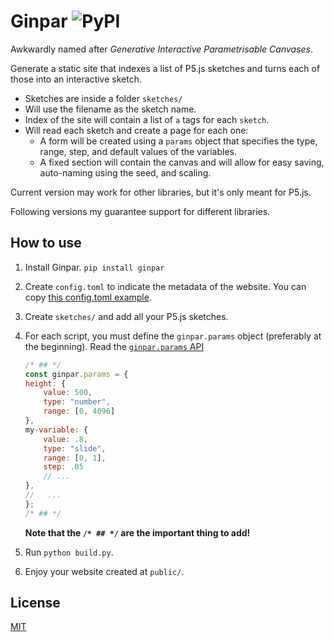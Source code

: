 # Ginpar ![PyPI](https://img.shields.io/pypi/v/ginpar)

Awkwardly named after _Generative Interactive Parametrisable Canvases_.

Generate a static site that indexes a list of P5.js sketches and turns each of
those into an interactive sketch.

- Sketches are inside a folder `sketches/`
- Will use the filename as the sketch name.
- Index of the site will contain a list of `a` tags for each `sketch`.
- Will read each sketch and create a page for each one:
  - A form will be created using a `params` object that specifies the type,
  range, step, and default values of the variables.
  - A fixed section will contain the canvas and will allow for easy saving,
  auto-naming using the seed, and scaling.

Current version may work for other libraries, but it's only meant for P5.js.

Following versions my guarantee support for different libraries.

## How to use

1. Install Ginpar.
  `pip install ginpar`
1. Create `config.toml` to indicate the metadata of the website. You can copy
   [this config.toml example][config-example].
1. Create `sketches/` and add all your P5.js sketches.
1. For each script, you must define the `ginpar.params` object
  (preferably at the beginning).
  Read the [`ginpar.params` API][params-api]
    ```js
    /* ## */
    const ginpar.params = {
    height: {
        value: 500,
        type: "number",
        range: [0, 4096]
    },
    my-variable: {
        value: .8,
        type: "slide",
        range: [0, 1],
        step: .05
        // ...
    },
    //   ...
    };
    /* ## */
    ```
    **Note that the `/* ## */` are the important thing to add!**
    
1. Run `python build.py`.
1. Enjoy your website created at `public/`.

## License

[MIT](./LICENSE)

[config-example]:config-example
[params-api]:params-api